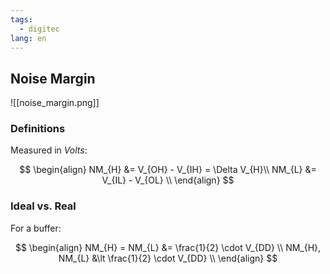 ```yaml
---
tags:
  - digitec
lang: en
---
```


## Noise Margin

![[noise_margin.png]]

### Definitions

Measured in $Volts$:

$$
\begin{align}
NM_{H} &= V_{OH} - V_{IH} = \Delta V_{H}\\
NM_{L} &= V_{IL} - V_{OL} \\
\end{align}
$$

### Ideal vs. Real

For a buffer:

$$
\begin{align}
NM_{H} = NM_{L} &= \frac{1}{2} \cdot V_{DD} \\
NM_{H}, NM_{L} &\lt \frac{1}{2} \cdot V_{DD} \\
\end{align}
$$
